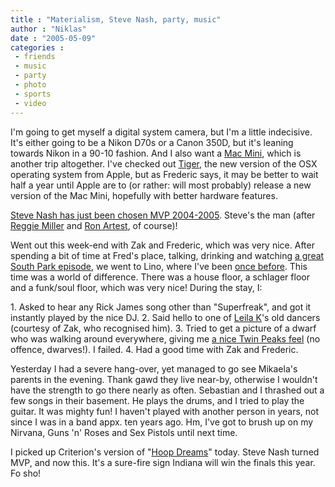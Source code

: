 ```yaml
---
title : "Materialism, Steve Nash, party, music"
author : "Niklas"
date : "2005-05-09"
categories : 
 - friends
 - music
 - party
 - photo
 - sports
 - video
---
```


I'm going to get myself a digital system camera, but I'm a little indecisive. It's either going to be a Nikon D70s or a Canon 350D, but it's leaning towards Nikon in a 90-10 fashion. And I also want a [Mac Mini](http://www.apple.com/macmini), which is another trip altogether. I've checked out [Tiger](http://www.apple.com/macosx/newfeatures), the new version of the OSX operating system from Apple, but as Frederic says, it may be better to wait half a year until Apple are to (or rather: will most probably) release a new version of the Mac Mini, hopefully with better hardware features.

[Steve Nash has just been chosen MVP 2004-2005](http://www.nba.com/news/nash_mvp_050508.html). Steve's the man (after [Reggie Miller](http://www.nba.com/playerfile/reggie_miller/index.html?nav=page) and [Ron Artest](http://www.nba.com/pacers/news/artest_page_0405.html), of course)!

Went out this week-end with Zak and Frederic, which was very nice. After spending a bit of time at Fred's place, talking, drinking and watching [a great South Park episode](http://sp24-7.lambtron.com/510grabs.htm), we went to Lino, where I've been [once before](https://niklasblog.com/?p=557). This time was a world of difference. There was a house floor, a schlager floor and a funk/soul floor, which was very nice! During the stay, I:

1\. Asked to hear any Rick James song other than "Superfreak", and got it instantly played by the nice DJ. 2. Said hello to one of [Leila K](http://tihlde.org/~ivara/leilak)'s old dancers (courtesy of Zak, who recognised him). 3. Tried to get a picture of a dwarf who was walking around everywhere, giving me [a nice Twin Peaks feel](http://www.duncancumming.co.uk/photos/theArm.jpg) (no offence, dwarves!). I failed. 4. Had a good time with Zak and Frederic.

Yesterday I had a severe hang-over, yet managed to go see Mikaela's parents in the evening. Thank gawd they live near-by, otherwise I wouldn't have the strength to go there nearly as often. Sebastian and I thrashed out a few songs in their basement. He plays the drums, and I tried to play the guitar. It was mighty fun! I haven't played with another person in years, not since I was in a band appx. ten years ago. Hm, I've got to brush up on my Nirvana, Guns 'n' Roses and Sex Pistols until next time.

I picked up Criterion's version of "[Hoop Dreams](http://www.criterionco.com/asp/release.asp?id=289)" today. Steve Nash turned MVP, and now this. It's a sure-fire sign Indiana will win the finals this year. Fo sho!

